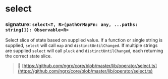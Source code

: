 # select
### signature: `select<T, R>(pathOrMapFn: any, ...paths: string[]): Observable<R>`

Select slice of state based on supplied value. If a function or single string is supplied, `select` will call `map`
and `distinctUntilChanged`. If multiple strings are supplied `select` will call `pluck` and `distinctUntilChanged`, each returning the correct state slice.

> :file_folder: [https://github.com/ngrx/core/blob/master/lib/operator/select.ts](https://github.com/ngrx/core/blob/master/lib/operator/select.ts)